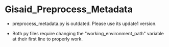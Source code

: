 # Gisaid_Preprocess_Metadata

- preprocess_metadata.py is outdated. Please use its update1 version.

- Both py files require changing the "working_environment_path" variable at their first line to properly work.
